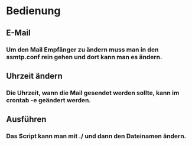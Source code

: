 # Bedienung
## E-Mail
### Um den Mail Empfänger zu ändern muss man in den ssmtp.conf rein gehen und dort kann man es ändern.

## Uhrzeit ändern
### Die Uhrzeit, wann die Mail gesendet werden sollte, kann im crontab -e geändert werden.

## Ausführen
### Das Script kann man mit ./ und dann den Dateinamen ändern.
